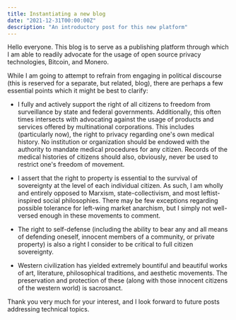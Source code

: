 ```yaml
---
title: Instantiating a new blog
date: "2021-12-31T00:00:00Z"
description: "An introductory post for this new platform"
---
```


Hello everyone. This blog is to serve as a publishing platform through which I
am able to readily advocate for the usage of open source privacy technologies,
Bitcoin, and Monero.

While I am going to attempt to refrain from engaging in political discourse
(this is reserved for a separate, but related, blog), there are perhaps a few
essential points which it might be best to clarify:

* I fully and actively support the right of all citizens to freedom from
  surveillance by state and federal governments. Additionally, this often times
  intersects with advocating against the usage of products and services offered by
  multinational corporations. This includes (particularly now), the right to
  privacy regarding one's own medical history. No institution or organization
  should be endowed with the authority to mandate medical procedures for any citizen.
  Records of the medical histories of citizens should also, obviously, never be
  used to restrict one's freedom of movement.

* I assert that the right to property is essential to the survival of
  sovereignty at the level of each individual citizen. As such, I am wholly and
  entirely opposed to Marxism, state-collectivism, and most leftist-inspired social
  philosophies. There may be few exceptions regarding possible tolerance for left-wing
  market anarchism, but I simply not well-versed enough in these movements to comment.

* The right to self-defense (including the ability to bear any and all means of
  defending oneself, innocent members of a community, or private property) is
  also a right I consider to be critical to full citizen sovereignty.

* Western civilization has yielded extremely bountiful and beautiful works of
  art, literature, philosophical traditions, and aesthetic movements. The
  preservation and protection of these (along with those innocent citizens of
  the western world) is sacrosanct.

Thank you very much for your interest, and I look forward to future posts addressing
technical topics.

